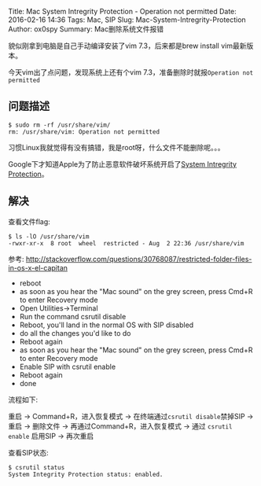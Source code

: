 Title: Mac System Intregrity Protection - Operation not permitted
Date: 2016-02-16 14:36
Tags: Mac, SIP
Slug: Mac-System-Intregrity-Protection
Author: ox0spy
Summary: Mac删除系统文件报错

貌似刚拿到电脑是自己手动编译安装了vim 7.3，后来都是brew install vim最新版本。

今天vim出了点问题，发现系统上还有个vim 7.3，准备删除时就报`Operation not permitted`


## 问题描述

```
$ sudo rm -rf /usr/share/vim/
rm: /usr/share/vim: Operation not permitted
```

习惯Linux我就觉得有没有搞错，我是root呀，什么文件不能删除呢。。。

Google下才知道Apple为了防止恶意软件破坏系统开启了[System Intregrity Protection](https://support.apple.com/en-us/HT204899)。

## 解决

查看文件flag:

```
$ ls -lO /usr/share/vim
-rwxr-xr-x  8 root  wheel  restricted - Aug  2 22:36 /usr/share/vim
```

参考: http://stackoverflow.com/questions/30768087/restricted-folder-files-in-os-x-el-capitan

- reboot
- as soon as you hear the "Mac sound" on the grey screen, press Cmd+R to enter Recovery mode
- Open Utilities->Terminal
- Run the command csrutil disable
- Reboot, you'll land in the normal OS with SIP disabled
- do all the changes you'd like to do
- Reboot again
- as soon as you hear the "Mac sound" on the grey screen, press Cmd+R to enter Recovery mode
- Enable SIP with csrutil enable
- Reboot again
- done

流程如下:

重启 -> Command+R，进入恢复模式 -> 在终端通过`csrutil disable`禁掉SIP -> 重启 -> 删除文件 -> 再通过Command+R，进入恢复模式 -> 通过 `csrutil enable` 启用SIP -> 再次重启

查看SIP状态:

```
$ csrutil status
System Integrity Protection status: enabled.
```
